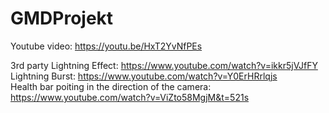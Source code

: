 # GMDProjekt
 
 Youtube video: https://youtu.be/HxT2YvNfPEs
 
 
 3rd party
 Lightning Effect: https://www.youtube.com/watch?v=ikkr5jVJfFY <br>
 Lightning Burst: https://www.youtube.com/watch?v=Y0ErHRrlqjs <br>
 Health bar poiting in the direction of the camera: https://www.youtube.com/watch?v=ViZto58MgjM&t=521s <br>
